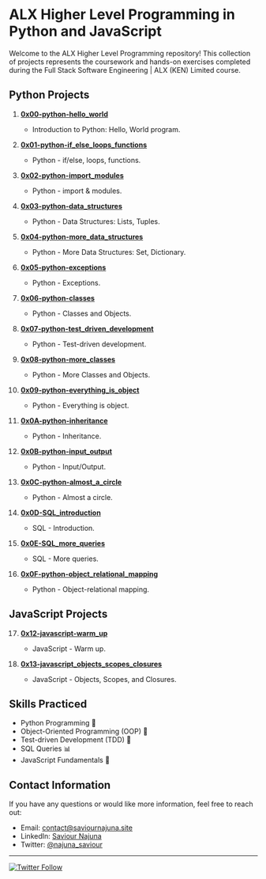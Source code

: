 # ALX Higher Level Programming in Python and JavaScript

Welcome to the ALX Higher Level Programming repository! This collection of projects represents the coursework and hands-on exercises completed during the Full Stack Software Engineering | ALX (KEN) Limited course.

## Python Projects

1. **[0x00-python-hello_world](/0x00-python-hello_world)**
   - Introduction to Python: Hello, World program.

2. **[0x01-python-if_else_loops_functions](/0x01-python-if_else_loops_functions)**
   - Python - if/else, loops, functions.

3. **[0x02-python-import_modules](/0x02-python-import_modules)**
   - Python - import & modules.

4. **[0x03-python-data_structures](/0x03-python-data_structures)**
   - Python - Data Structures: Lists, Tuples.

5. **[0x04-python-more_data_structures](/0x04-python-more_data_structures)**
   - Python - More Data Structures: Set, Dictionary.

6. **[0x05-python-exceptions](/0x05-python-exceptions)**
   - Python - Exceptions.

7. **[0x06-python-classes](/0x06-python-classes)**
   - Python - Classes and Objects.

8. **[0x07-python-test_driven_development](/0x07-python-test_driven_development)**
   - Python - Test-driven development.

9. **[0x08-python-more_classes](/0x08-python-more_classes)**
   - Python - More Classes and Objects.

10. **[0x09-python-everything_is_object](/0x09-python-everything_is_object)**
    - Python - Everything is object.

11. **[0x0A-python-inheritance](/0x0A-python-inheritance)**
    - Python - Inheritance.

12. **[0x0B-python-input_output](/0x0B-python-input_output)**
    - Python - Input/Output.

13. **[0x0C-python-almost_a_circle](/0x0C-python-almost_a_circle)**
    - Python - Almost a circle.

14. **[0x0D-SQL_introduction](/0x0D-SQL_introduction)**
    - SQL - Introduction.

15. **[0x0E-SQL_more_queries](/0x0E-SQL_more_queries)**
    - SQL - More queries.

16. **[0x0F-python-object_relational_mapping](/0x0F-python-object_relational_mapping)**
    - Python - Object-relational mapping.

## JavaScript Projects

17. **[0x12-javascript-warm_up](/0x12-javascript-warm_up)**
    - JavaScript - Warm up.

18. **[0x13-javascript_objects_scopes_closures](/0x13-javascript_objects_scopes_closures)**
    - JavaScript - Objects, Scopes, and Closures.

## Skills Practiced

- Python Programming 🐍
- Object-Oriented Programming (OOP) 🔄
- Test-driven Development (TDD) 🧪
- SQL Queries 📊
- JavaScript Fundamentals 🚀

## Contact Information

If you have any questions or would like more information, feel free to reach out:

- Email: [contact@saviournajuna.site](mailto:contact@saviournajuna.site)
- LinkedIn: [Saviour Najuna](https://www.linkedin.com/in/saviour-najuna-65125711b/)
- Twitter: [@najuna_saviour](https://twitter.com/najuna_saviour)

---

[![Twitter Follow](https://img.shields.io/twitter/follow/najuna_saviour?style=social)](https://twitter.com/najuna_saviour)

